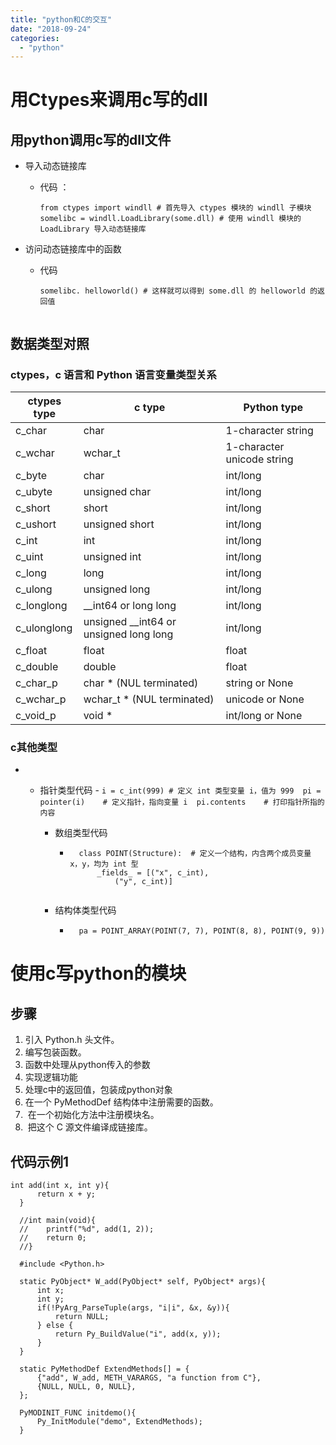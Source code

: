 ```yaml
---
title: "python和C的交互"
date: "2018-09-24"
categories: 
  - "python"
---
```


# 用Ctypes来调用c写的dll

## 用python调用c写的dll文件

- 导入动态链接库
    - 代码 ：
        
        ```
        from ctypes import windll # 首先导入 ctypes 模块的 windll 子模块
        somelibc = windll.LoadLibrary(some.dll) # 使用 windll 模块的 LoadLibrary 导入动态链接库
        ```
        
- 访问动态链接库中的函数
    - 代码
        
        ```
        somelibc. helloworld() # 这样就可以得到 some.dll 的 helloworld 的返回值
        
        
        ```
        

## 数据类型对照

### ctypes，c 语言和 Python 语言变量类型关系

| ctypes type | c type | Python type |
| --- | --- | --- |
| c\_char | char | 1-character string |
| c\_wchar | wchar\_t | 1-character unicode string |
| c\_byte | char | int/long |
| c\_ubyte | unsigned char | int/long |
| c\_short | short | int/long |
| c\_ushort | unsigned short | int/long |
| c\_int | int | int/long |
| c\_uint | unsigned int | int/long |
| c\_long | long | int/long |
| c\_ulong | unsigned long | int/long |
| c\_longlong | \_\_int64 or long long | int/long |
| c\_ulonglong | unsigned \_\_int64 or unsigned long long | int/long |
| c\_float | float | float |
| c\_double | double | float |
| c\_char\_p | char \* (NUL terminated) | string or None |
| c\_wchar\_p | wchar\_t \* (NUL terminated) | unicode or None |
| c\_void\_p | void \* | int/long or None |

### c其他类型

- - 指针类型代码
        - ```
            i = c_int(999) # 定义 int 类型变量 i，值为 999 
            pi = pointer(i)    # 定义指针，指向变量 i 
            pi.contents    # 打印指针所指的内容
            ```
            
    - 数组类型代码
        - ```
            class POINT(Structure):  # 定义一个结构，内含两个成员变量 x，y，均为 int 型
                _fields_ = [("x", c_int),
                    ("y", c_int)]
            
            ```
            
    - 结构体类型代码
        - ```
            pa = POINT_ARRAY(POINT(7, 7), POINT(8, 8), POINT(9, 9))
            ```
            

# 使用c写python的模块

## 步骤

1. 引入 Python.h 头文件。
2. 编写包装函数。
3. 函数中处理从python传入的参数
4. 实现逻辑功能
5. 处理c中的返回值，包装成python对象
6. 在一个 PyMethodDef 结构体中注册需要的函数。
7.  在一个初始化方法中注册模块名。
8.  把这个 C 源文件编译成链接库。

## 代码示例1

```
int add(int x, int y){
      return x + y;
  }
  
  //int main(void){
  //    printf("%d", add(1, 2));
  //    return 0;
  //}
  
  #include <Python.h>
  
  static PyObject* W_add(PyObject* self, PyObject* args){
      int x;
      int y;
      if(!PyArg_ParseTuple(args, "i|i", &x, &y)){
          return NULL;
      } else {
          return Py_BuildValue("i", add(x, y));
      }
  }
  
  static PyMethodDef ExtendMethods[] = {
      {"add", W_add, METH_VARARGS, "a function from C"},
      {NULL, NULL, 0, NULL},
  };
  
  PyMODINIT_FUNC initdemo(){
      Py_InitModule("demo", ExtendMethods);
  }


```
